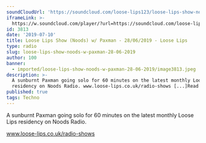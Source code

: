 ```yaml
---
soundCloudUrl: 'https://soundcloud.com/loose-lips123/loose-lips-show-noods-w-paxman-28062019'
iframeLink: >-
  https://w.soundcloud.com/player/?url=https://soundcloud.com/loose-lips123/loose-lips-show-noods-w-paxman-28062019&color=00aabb&auto_play=false&hide_related=false&show_comments=true&show_user=true&show_reposts=false
id: 3813
date: '2019-07-10'
title: Loose Lips Show (Noods) w/ Paxman - 28/06/2019 - Loose Lips
type: radio
slug: loose-lips-show-noods-w-paxman-28-06-2019
author: 100
banner:
  - imported/loose-lips-show-noods-w-paxman-28-06-2019/image3813.jpeg
description: >-
  A sunburnt Paxman going solo for 60 minutes on the latest monthly Loose Lips
  residency on Noods Radio. www.loose-lips.co.uk/radio-shows [...]Read More...
published: true
tags: Techno
---
```

A sunburnt Paxman going solo for 60 minutes on the latest monthly Loose Lips residency on Noods Radio.

www.loose-lips.co.uk/radio-shows